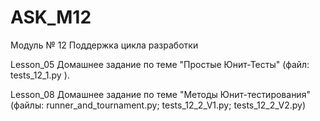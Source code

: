 # ASK_M12
Модуль № 12 Поддержка цикла разработки

Lesson_05 Домашнее задание по теме "Простые Юнит-Тесты" (файл: tests_12_1.py ).

Lesson_08 Домашнее задание по теме "Методы Юнит-тестирования" (файлы: runner_and_tournament.py; tests_12_2_V1.py; tests_12_2_V2.py)
